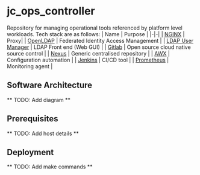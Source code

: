 # jc_ops_controller
Repository for managing operational tools referenced by platform level workloads.
Tech stack are as follows:
| Name | Purpose |
|-|-|
| [NGINX](https://hub.docker.com/_/nginx) | Proxy|
| [OpenLDAP](https://github.com/bitnami/bitnami-docker-openldap) | Federated Identity Access Management |
| [LDAP User Manager](https://github.com/wheelybird/ldap-user-manager) | LDAP Front end (Web GUI) |
| [Gitlab](https://docs.gitlab.com/omnibus/docker/) | Open source cloud native source control |
| [Nexus](https://github.com/sonatype/docker-nexus) | Generic centralised repository |
| [AWX](https://github.com/ansible/awx) | Configuration automation |
| [Jenkins](https://github.com/jenkinsci/docker/blob/master/README.md) | CI/CD tool |
| [Prometheus](https://github.com/prometheus/node_exporter) | Monitoring agent |

## Software Architecture
** TODO: Add diagram **

## Prerequisites
** TODO: Add host details **

## Deployment
** TODO: Add make commands **